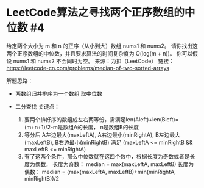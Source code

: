 # LeetCode算法之寻找两个正序数组的中位数 #4

给定两个大小为 m 和 n 的正序（从小到大）数组 nums1 和 nums2。
请你找出这两个正序数组的中位数，并且要求算法的时间复杂度为 O(log(m + n))。
你可以假设 nums1 和 nums2 不会同时为空。
来源：力扣（LeetCode）
链接：https://leetcode-cn.com/problems/median-of-two-sorted-arrays

解题思路：
- 两数组归并排序为一个数组
    取中位数

- 二分查找
关键点：
  1. 要两个排好序的数组成左右两等份，需满足len(Aleft)+len(Bleft)=(m+n+1)/2-m是数组A的长度， n是数组B的长度
  2. 等分后 A左边最大(maxLeftA), A右边最小(minRightA), B左边最大(maxLeftB), B右边最小(minRightB) 
  满足 (maxLeftA <= minRightB && maxLeftB <= minRightA)
  3. 有了这两个条件，那么中位数就在这四个数中，根据长度为奇数或者是长度为偶数，
    长度为奇数：
        median = max(maxLeftA, maxLeftB)
    长度为偶数：
        median = (max(maxLeftA, maxLeftB)+min(minRightA, minRightB))/2
